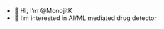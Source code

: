 - 👋 Hi, I’m @MonojitK
- 👀 I’m interested in AI/ML mediated drug detector

<!---
MonojitK/MonojitK is a ✨ special ✨ repository because its `README.md` (this file) appears on your GitHub profile.
You can click the Preview link to take a look at your changes.
--->
